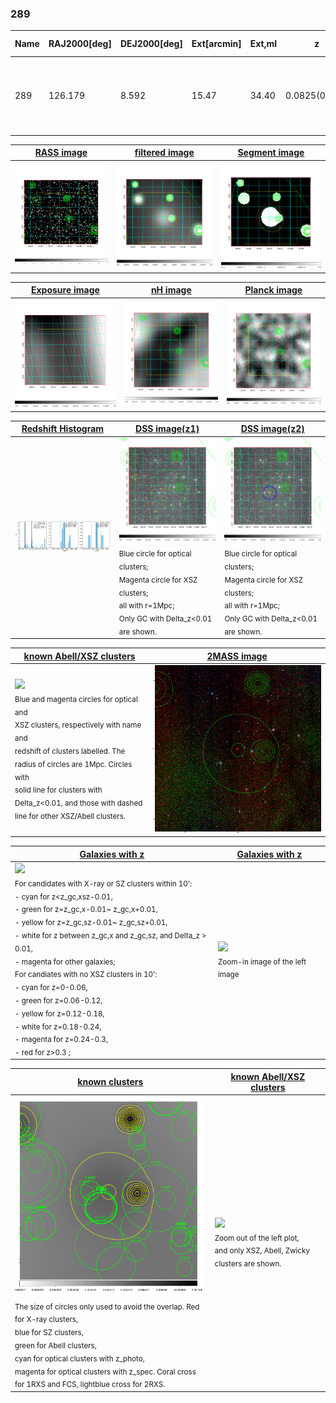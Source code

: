 <div STYLE="page-break-after: always;"></div>

### 289

|Name|RAJ2000[deg]|DEJ2000[deg] |Ext[arcmin]| Ext,ml | z | z_src| C|GC(XSZ,Delta_z<0.01)| GC(OPT,Delta_z<0.01)|GC| R_sig[arcmin] | R500[arcmin] | R500[Mpc]| CRsig[c/s] | CR500[c/s] |L500[1E44 erg/s]|F500[1E-12 erg/s/cm^2]| M500[1E14 Msun]|Tx[keV]|Cnt_sig|Beta|Rc[arcmin]|Comment|Alias|
|---|---|---|---|---|---|------|---|--------|---------|----------|---|---|---|---|---|---|---|---|---|---|---|---|---|---|
|289| 126.179| 8.592| 15.47| 34.40| 0.0825(0.005)| z1,| G| -| -| A, C, N, W| 33.670| 9.524| 0.887| 0.308(0.121)| 0.275(0.109)| 0.863(0.533)| 5.120(3.163)| 2.15(0.66)| 3.52(0.69)| 153.8| 0.567(-0.050+0.121)| 10.825(-2.268+4.346)| An Abell cluster with no $z$ and offset = 0.60 Mpc(6.42 arcmin)| t542|

|[RASS image](../image/289/289_img.pdf)|[filtered image](../image/289/289_fil.pdf)|[Segment image](../image/289/289_seg.pdf)|
|-------------------|--------------------|-------------------|
| <img src="../image/289/289_img.png" width="300">  | <img src="../image/289/289_fil.png" width="300">   | <img src="../image/289/289_seg.png" width="300">  |

|[Exposure image](../image/289/289_mex.pdf)| [nH image](../image/289/289_nh.pdf)| [Planck image](../image/289/289_p.pdf)|
|-------------------|--------------------|-------------------|
|<img src="../image/289/289_mex.png" width="300">   | <img src="../image/289/289_nh.png" width="300">    | <img src="../image/289/289_p.png" width="300"> |

|[Redshift Histogram](../image/289/289_zg.pdf) | [DSS image(z1)](../image/289/289_dss_z1.pdf)      |  [DSS image(z2)](../image/289/289_dss_z2.pdf)    |
|-------------------|--------------------|-------------------|
|<img src="../image/289/289_zg.png" width="300"> |<img src="../image/289/289_dss_z1.png" width="300"> <sub><br>Blue circle for optical clusters; <br>Magenta circle for XSZ clusters; <br>all with r=1Mpc; <br>Only GC with Delta_z<0.01 are shown. </sub>| <img src="../image/289/289_dss_z2.png" width="300"><sub><br>Blue circle for optical clusters; <br>Magenta circle for XSZ clusters; <br>all with r=1Mpc; <br>Only GC with Delta_z<0.01 are shown. </sub> |

|[known Abell/XSZ clusters](../image/289/289_m.pdf) | [2MASS image](../image/289/289_2mass.pdf)      |
|-------------------|-------------------|
|<img src=../image/289/289_m.png width="300"> <br><sub>Blue and magenta circles for optical and <br>XSZ clusters, respectively with name and <br>redshift of clusters labelled. The <br>radius of circles are 1Mpc. Circles with <br>solid line for clusters with <br>Delta_z<0.01, and those with dashed <br>line for other XSZ/Abell clusters.        </sub>|<img src="../image/289/289_2mass.png" width="300">  |

|[Galaxies with z](../image/289/289_opt_ned.pdf) |[Galaxies with z](../image/289/289_opt_ned_zoom.pdf) |
|-------------------|-------------------|
| <img src=../image/289/289_opt_ned.png width="300"> <br><sub> For candidates with X-ray or SZ clusters within 10': <br> - cyan for z<z_gc,xsz-0.01, <br> - green for z=z_gc,x-0.01~ z_gc,x+0.01, <br> - yellow for z=z_gc,sz-0.01~ z_gc,sz+0.01, <br> - white for z between z_gc,x and z_gc,sz, and Delta_z > 0.01, <br> - magenta for other galaxies; <br>For candiates with no XSZ clusters in 10': <br> - cyan for z=0-0.06, <br> - green for z=0.06-0.12, <br> - yellow for z=0.12-0.18, <br> - white for z=0.18-0.24, <br> - magenta for z=0.24-0.3, <br> - red for z>0.3 ;  </sub>|<img src=../image/289/289_opt_ned_zoom.png width="300">  <br><sub> Zoom-in image of the left image</sub>|

|[known clusters](../image/289/289_gc.pdf) |[known Abell/XSZ clusters](../image/289/289_gc_large.pdf) |
|-------------------|-------------------|
| <img src=../image/289/289_gc.png width="300"> <br><sub> The size of circles only used to avoid the overlap. Red for X-ray clusters, <br> blue for SZ clusters, <br> green for Abell clusters, <br> cyan for optical clusters with z_photo, <br> magenta for optical clusters with z_spec. Coral cross for 1RXS and FCS, lightblue cross for 2RXS. </sub>|<img src=../image/289/289_gc_large.png width="300"> <br><sub> Zoom out of the left plot, <br> and only XSZ, Abell, Zwicky clusters are shown. </sub> |




